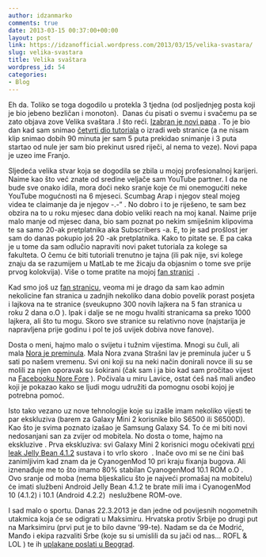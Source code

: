 ```yaml
---
author: idzanmarko
comments: true
date: 2013-03-15 00:37:00+00:00
layout: post
link: https://idzanofficial.wordpress.com/2013/03/15/velika-svastara/
slug: velika-svastara
title: Velika svaštara
wordpress_id: 54
categories:
- Blog
---
```


Eh da. Toliko se toga dogodilo u protekla 3 tjedna (od posljednjeg posta koji je bio jebeno bezličan i monoton).  Danas ću pisati o svemu i svačemu pa se zato objava zove Velika svaštara .I što reći. [Izabran je novi papa](http://www.dw.de/kardinal-siroma%C5%A1nih-izabran-za-novog-papu-franju/a-16671327) . To je bio dan kad sam snimao [četvrti dio tutoriala](http://youtu.be/7j7NkDNtl90) o izradi web stranice (a ne nisam klip snimao dobih 90 minuta jer sam 5 puta prekidao snimanje i 3 puta startao od nule jer sam bio prekinut usred riječi, al nema to veze). Novi papa je uzeo ime Franjo.  
  
Sljedeća velika stvar koja se dogodila se zbila u mojoj profesionalnoj karijeri. Naime kao što već znate od sredine veljače sam YouTube partner. I da ne bude sve onako idila, mora doći neko sranje koje će mi onemogućiti neke YouTube mogućnosti na 6 mjeseci. Scumbag Arap i njegov steal mojeg videa te claimanje da je njegov -.-” . No dobro i to je riješeno, te sam bez obzira na to u roku mjesec dana dobio veliki reach na moj kanal. Naime prije malo manje od mjesec dana, bio sam poznat po nekim smiješnim klipovima te sa samo 20-ak pretplatnika aka Subscribers -a. E, to je sad prošlost jer sam do danas pokupio još 20 -ak pretplatnika. Kako to pitate se. E pa caka je u tome da sam odlučio napraviti novi paket tutoriala za kolege sa fakulteta. O čemu će biti tutoriali trenutno je tajna (ili pak nije, svi kolege znaju da se razumijem u MatLab te me žicaju da objasnim o tome sve prije prvog kolokvija). Više o tome pratite na mojoj [fan stranici](https://www.facebook.com/midzan21)  .  
  
Kad smo još uz [fan stranicu](https://www.facebook.com/midzan21), veoma mi je drago da sam kao admin nekolicine fan stranica u zadnjih nekoliko dana dobio povelik porast posjeta i lajkova na te stranice (sveukupno 300 novih lajkera na 5 fan stranica u roku 2 dana o.O ). Ipak i dalje se ne mogu hvaliti stranicama sa preko 1000 lajkera, ali što tu mogu. Skoro sve stranice su relativno nove (najstarija je napravljena prije godinu i pol te još uvijek dobiva nove fanove).  
  
Dosta o meni, hajmo malo o svijetu i tužnim vijestima. Mnogi su čuli, ali mala [Nora je preminula](http://www.vecernji.hr/vijesti/umrla-je-nora-fora-strasni-lav-clanak-526961). Mala Nora zvana Strašni lav je preminula jučer u 5 sati po našem vremenu. Svi oni koji su na neki način donirali novce ili su se molili za njen oporavak su šokirani (čak sam i ja bio kad sam pročitao vijest na [Facebooku Nore Fore](https://www.facebook.com/photo.php?fbid=272997579501392&set=a.249803155154168.60897.249108571890293&type=1) ). Počivala u miru Lavice, ostat ćeš naš mali anđeo koji je pokazao kako se ljudi mogu udružiti da pomognu osobi kojoj je potrebna pomoć.  
  
Isto tako vezano uz nove tehnologije koje su izašle imam nekoliko vijesti te par ekskluziva (barem za Galaxy Mini 2 korisnike bilo S6500 ili S6500D). Kao što je svima poznato izašao je Samsung Galaxy S4. To će mi biti novi nedosanjani san za zvijer od mobitela. No dosta o tome, hajmo na ekskluzive . Prva ekskluziva: svi Galaxy Mini 2 korisnici mogu očekivati [prvi leak Jelly Bean 4.1.2](https://twitter.com/SamMobiles/status/313964042987372544) sustava i to vrlo skoro  . Inače ovo mi se ne čini baš zanimljivim kad znam da je CyanogenMod 10 pri kraju fixanja bugova. Ali iznenađuje me to što imamo 80% stabilan CyanogenMod 10.1 ROM o.O . Ovo sranje od moba (nema bljeskalicu što je najveći promašaj na mobitelu) će imati službeni Android Jelly Bean 4.1.2 te brate mili ima i CyanogenMod 10 (4.1.2) i 10.1 (Android 4.2.2)  neslužbene ROM-ove.  
  
I sad malo o sportu. Danas 22.3.2013 je dan jedne od povijesnih nogometnih utakmica koja će se odigrati u Maksimiru. Hrvatska protiv Srbije po drugi put na Marksimiru (prvi put je to bilo davne ’99-te). Nadam se da će Modrić, Manđo i ekipa razvaliti Srbe (koje su si umislili da su jači od nas… ROFL & LOL ) te ih [uplakane poslati u Beograd](http://youtu.be/oVwdoWumihg).

